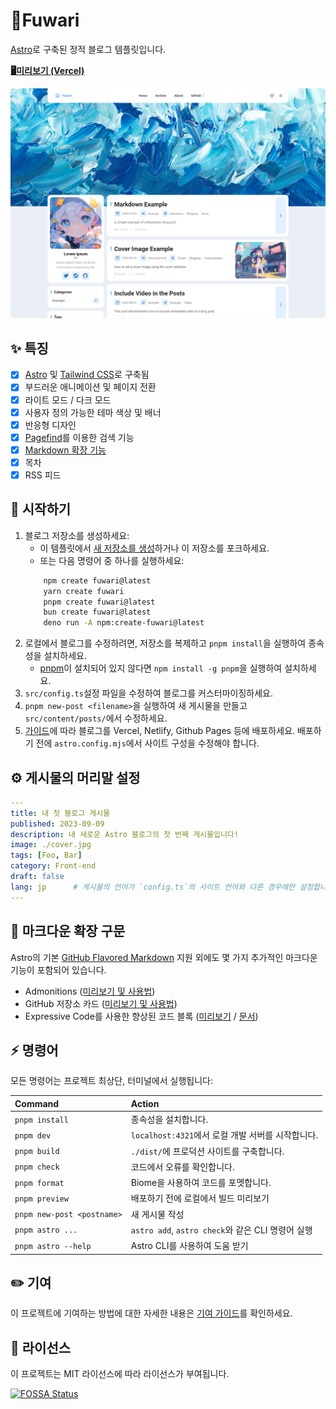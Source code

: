 # 🍥Fuwari

[Astro](https://astro.build)로 구축된 정적 블로그 템플릿입니다.

[**🖥️미리보기 (Vercel)**](https://fuwari.vercel.app)

![Preview Image](https://raw.githubusercontent.com/saicaca/resource/main/fuwari/home.png)

## ✨ 특징

- [x] [Astro](https://astro.build) 및 [Tailwind CSS](https://tailwindcss.com)로 구축됨
- [x] 부드러운 애니메이션 및 페이지 전환
- [x] 라이트 모드 / 다크 모드
- [x] 사용자 정의 가능한 테마 색상 및 배너
- [x] 반응형 디자인
- [x] [Pagefind](https://pagefind.app/)를 이용한 검색 기능
- [x] [Markdown 확장 기능](https://github.com/saicaca/fuwari?tab=readme-ov-file#-markdown-extended-syntax)
- [x] 목차
- [x] RSS 피드

## 🚀 시작하기
1. 블로그 저장소를 생성하세요:
   - 이 템플릿에서 [새 저장소를 생성](https://github.com/saicaca/fuwari/generate)하거나 이 저장소를 포크하세요.
   - 또는 다음 명령어 중 하나를 실행하세요:
   ```sh
       npm create fuwari@latest
       yarn create fuwari
       pnpm create fuwari@latest
       bun create fuwari@latest
       deno run -A npm:create-fuwari@latest
   ```
2. 로컬에서 블로그를 수정하려면, 저장소를 복제하고 `pnpm install`을 실행하여 종속성을 설치하세요.
   - [pnpm](https://pnpm.io)이 설치되어 있지 않다면 `npm install -g pnpm`을 실행하여 설치하세요.
3. `src/config.ts`설정 파일을 수정하여 블로그를 커스터마이징하세요.
4. `pnpm new-post <filename>`을 실행하여 새 게시물을 만들고 `src/content/posts/`에서 수정하세요.
5. [가이드](https://docs.astro.build/en/guides/deploy/)에 따라 블로그를 Vercel, Netlify, Github Pages 등에 배포하세요. 배포하기 전에 `astro.config.mjs`에서 사이트 구성을 수정해야 합니다.

## ⚙️ 게시물의 머리말 설정

```yaml
---
title: 내 첫 블로그 게시물
published: 2023-09-09
description: 내 새로운 Astro 블로그의 첫 번째 게시물입니다!
image: ./cover.jpg
tags: [Foo, Bar]
category: Front-end
draft: false
lang: jp      # 게시물의 언어가 `config.ts`의 사이트 언어와 다른 경우에만 설정합니다.
---
```
## 🧩 마크다운 확장 구문
Astro의 기본 [GitHub Flavored Markdown](https://github.github.com/gfm/) 지원 외에도 몇 가지 추가적인 마크다운 기능이 포함되어 있습니다.
- Admonitions ([미리보기 및 사용법](https://fuwari.vercel.app/posts/markdown-extended/#admonitions))
- GitHub 저장소 카드 ([미리보기 및 사용법](https://fuwari.vercel.app/posts/markdown-extended/#github-repository-cards))
- Expressive Code를 사용한 향상된 코드 블록 ([미리보기](https://fuwari.vercel.app/posts/expressive-code/) / [문서](https://expressive-code.com/))



## ⚡ 명령어

모든 명령어는 프로젝트 최상단, 터미널에서 실행됩니다:

| Command                             | Action                                           |
|:------------------------------------|:-------------------------------------------------|
| `pnpm install` | 종속성을 설치합니다.                            |
| `pnpm dev`                          | `localhost:4321`에서 로컬 개발 서버를 시작합니다.      |
| `pnpm build`                        | `./dist/`에 프로덕션 사이트를 구축합니다.         |
| `pnpm check`                        | 코드에서 오류를 확인합니다.         |
| `pnpm format`                        | Biome을 사용하여 코드를 포멧합니다.         |
| `pnpm preview`                      | 배포하기 전에 로컬에서 빌드 미리보기     |
| `pnpm new-post <postname>`          | 새 게시물 작성                                |
| `pnpm astro ...`                    | `astro add`, `astro check`와 같은 CLI 명령어 실행 |
| `pnpm astro --help`                 | Astro CLI를 사용하여 도움 받기                     |

## ✏️ 기여
이 프로젝트에 기여하는 방법에 대한 자세한 내용은 [기여 가이드](https://github.com/saicaca/fuwari/blob/main/CONTRIBUTING.md)를 확인하세요.

## 📄 라이선스
이 프로젝트는 MIT 라이선스에 따라 라이선스가 부여됩니다.

[![FOSSA Status](https://app.fossa.com/api/projects/git%2Bgithub.com%2Fsaicaca%2Ffuwari.svg?type=large&issueType=license)](https://app.fossa.com/projects/git%2Bgithub.com%2Fsaicaca%2Ffuwari?ref=badge_large&issueType=license)